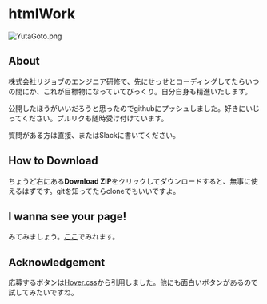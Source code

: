 # htmlWork

![YutaGoto.png](https://github.com/YutaGotoRejob/htmlWork/blob/master/img/yutagoto.png "YutaGoto.png") 

## About

株式会社リジョブのエンジニア研修で、先にせっせとコーディングしてたらいつの間にか、これが目標物になっていてびっくり。自分自身も精進いたします。

公開したほうがいいだろうと思ったのでgithubにプッシュしました。好きにいじってください。プルリクも随時受け付けています。

質問がある方は直接、またはSlackに書いてください。

## How to Download

ちょうど右にある**Download ZIP**をクリックしてダウンロードすると、無事に使えるはずです。gitを知ってたらcloneでもいいですよ。

## I wanna see your page!

みてみましょう。[ここ](http://yutagotorejob.github.io/htmlWork/)でみれます。

## Acknowledgement

応募するボタンは[Hover.css](http://ianlunn.github.io/Hover/ "Hover.css")から引用しました。他にも面白いボタンがあるので試してみたいですね。
